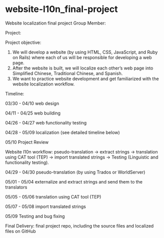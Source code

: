 # website-l10n_final-project
Website localization final project
Group Member: 

Project: 

Project objective: 
1. We will develop a website (by using HTML, CSS, JavaScript, and Ruby on Rails) where each of us will be responsible for developing a web page.
2. After the website is built, we will localize each other’s web page into Simplified Chinese, Traditional Chinese, and Spanish.
3. We want to practice website development and get familiarized with the website localization workflow.

Timeline: 

03/30 - 04/10   web design

04/11 - 04/25   web building

04/26 - 04/27   web functionality testing

04/28 - 05/09   localization (see detailed timeline below)

05/10           Project Review

Website l10n workflow: 
pseudo-translation → extract strings → translation using CAT tool (TEP) → import translated strings → Testing (Linguistic and functionality testing).

04/29 - 04/30   pseudo-translation (by using Trados or WorldServer)

05/01 - 05/04   externalize and extract strings and send them to the translators

05/05 - 05/06   translation using CAT tool (TEP)

05/07 - 05/08   import translated strings

05/09           Testing and bug fixing

Final Delivery:
final project repo, including the source files and localized files on GitHub 
